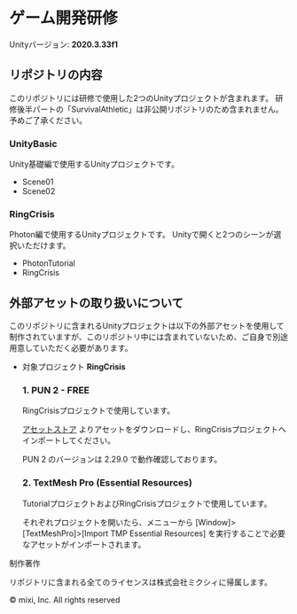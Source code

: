ゲーム開発研修
==============

Unityバージョン: __2020.3.33f1__

## リポジトリの内容

このリポジトリには研修で使用した2つのUnityプロジェクトが含まれます。
研修後半パートの「SurvivalAthletic」は非公開リポジトリのため含まれません。予めご了承ください。

### UnityBasic

Unity基礎編で使用するUnityプロジェクトです。
- Scene01
- Scene02

### RingCrisis

Photon編で使用するUnityプロジェクトです。
Unityで開くと2つのシーンが選択いただけます。
- PhotonTutorial
- RingCrisis

## 外部アセットの取り扱いについて

このリポジトリに含まれるUnityプロジェクトは以下の外部アセットを使用して制作されていますが、このリポジトリ中には含まれていないため、ご自身で別途用意していただく必要があります。

 * 対象プロジェクト
__RingCrisis__
    ### 1. PUN 2 - FREE

    RingCrisisプロジェクトで使用しています。

    [アセットストア](https://assetstore.unity.com/packages/tools/network/pun-2-free-119922) よりアセットをダウンロードし、RingCrisisプロジェクトへインポートしてください。

    PUN 2 のバージョンは 2.29.0 で動作確認しております。

    ### 2. TextMesh Pro (Essential Resources)

    TutorialプロジェクトおよびRingCrisisプロジェクトで使用しています。

    それぞれプロジェクトを開いたら、メニューから [Window]>[TextMeshPro]>[Import TMP Essential Resources] を実行することで必要なアセットがインポートされます。



制作著作

リポジトリに含まれる全てのライセンスは株式会社ミクシィに帰属します。

© mixi, Inc. All rights reserved

